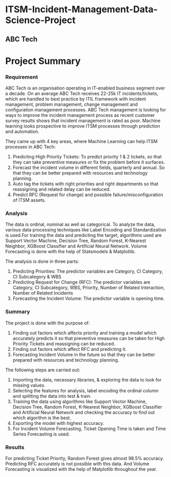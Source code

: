 # ITSM-Incident-Management-Data-Science-Project
## ABC Tech

# Project Summary

### Requirement
ABC Tech is an organisation operating in IT-enabled business segment over a decade. On an average ABC Tech receives 22-25k IT incidents/tickets, which are handled to best practice by ITIL framework with incident management, problem management, change management and configuration management processes. ABC Tech management is looking for ways to improve the incident management process as recent customer survey results shows that incident management is rated as poor. Machine learning looks prospective to improve ITSM processes through prediction and automation.

They came up with 4 key areas, where Machine Learning can help ITSM processes in ABC Tech:
1. Predicting High Priority Tickets: To predict priority 1 & 2 tickets, so that they can take preventive measures or fix the problem before it surfaces.
2. Forecast the incident volume in different fields, quarterly and annual. So that they can be better prepared with resources and technology planning.
3. Auto tag the tickets with right priorities and right departments so that reassigning and related delay can be reduced.
4. Predict RFC (Request for change) and possible failure/misconfiguration of ITSM assets.

### Analysis
The data is ordinal, nominal as well as categorical. To analyze the data, various data processing techniques like Label Encoding and Standardization is used.For training the data and predicting the target, algorithms used are Support Vector Machine, Decision Tree, Random Forest, K-Nearest Neighbor, XGBoost Classifier and Artificial Neural Network. Volume Forecasting is done with the help of Statsmodels & Matplotlib.

The analysis is done in three parts:
1. Predicting Priorities: The predictor variables are Category, CI Category, CI Subcategory & WBS
2. Predicting Request for Change (RFC): The predictor variables are Category, CI Subcategory, WBS, Priority, Number of Related Interaction, Number of Related Incidents
3. Forecasting the Incident Volume: The predictor variable is opening time.

### Summary
   The project is done with the purpose of:
1. Finding out factors which affects priority and training a model which accurately predicts it so that preventive measures can be taken for High Priority Tickets and reassigning can be reduced.
2. Finding out factors which affect RFC and predicting it.
3. Forecasting Incident Volume in the future so that they can be better prepared with resources and technology planning.

The following steps are carried out:
1. Importing the data, necessary libraries, & exploring the data to look for missing values.
2. Selecting the features for analysis, label encoding the ordinal column and splitting the data into test & train.
3. Training the data using algorithms like Support Vector Machine, Decision Tree, Random Forest, K-Nearest Neighbor, XGBoost Classifier and Artificial Neural Network and checking the accuracy to find out which algorithm is the best.
4. Exporting the model with highest accuracy.
5. For Incident Volume Forecasting, Ticket Opening Time is taken and Time Series Forecasting is used.

### Results
For predicting Ticket Priority, Random Forest gives almost 98.5% accuracy. Predicting RFC accurately is not possible with this data. And Volume Forecasting is visualized with the help of Matplotlib throughout the year.
